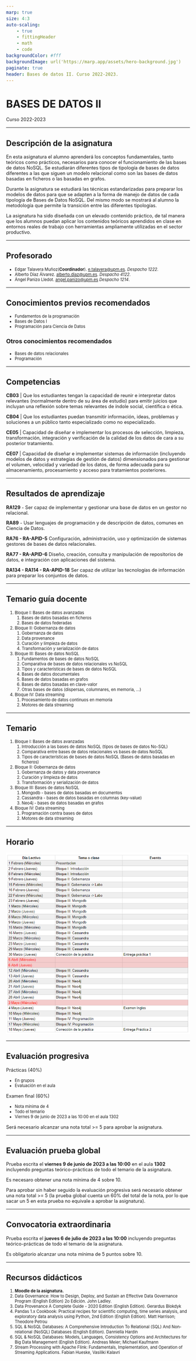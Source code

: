 ```yaml
---
marp: true
size: 4:3
auto-scaling: 
    - true
    - fittingHeader
    - math
    - code
backgroundColor: #fff
backgroundImage: url('https://marp.app/assets/hero-background.jpg')
paginate: true
header: Bases de datos II. Curso 2022-2023.
---
```

<!--
_header: ''
_footer: ![height:30](https://img.shields.io/badge/License-CC%20BY--NC--SA%204.0-informational.svg)<br>Esta obra está bajo una [licencia de Creative Commons Reconocimiento-NoComercial-CompartirIgual 4.0 Internacional](http://creativecommons.org/licenses/by-nc-sa/4.0/). Icono diseñado por Flaticon
-->

# BASES DE DATOS II

Curso 2022-2023

---

<style scoped>
li { font-size: 0.8rem; }
p { font-size: 0.8rem; }
</style>

## Descripción de la asignatura

En esta asignatura el alumno aprenderá los conceptos fundamentales, tanto teóricos como prácticos, necesarios para conocer el funcionamiento de las bases de datos NoSQL. Se estudiarán diferentes tipos de tipología de bases de datos diferentes a las que siguen un modelo relacional como son las bases de datos basadas en ficheros o las basadas en grafos.

Durante la asignatura se estudiará las técnicas estandarizadas para preparar los modelos de datos para que se adapten a la forma de manejo de datos de cada tipología de Bases de Datos NoSQL. Del mismo modo se mostrará al alumno la metodología que permite la transición entre las diferentes tipologías.

La asignatura ha sido diseñada con un elevado contenido práctico, de tal manera que los alumnos puedan aplicar los contenidos teóricos aprendidos en clase en entornos reales de trabajo con herramientas ampliamente utilizadas en el sector productivo.




---

<style scoped>
li { font-size: 0.9rem; }
p { font-size: 0.9rem; }
</style>

## Profesorado

- Edgar Talavera Muñoz(**Coordinador**). e.talavera@upm.es. *Despacho 1222*.
- Alberto Díaz Álvarez. alberto.diaz@upm.es. *Despacho 4122*.
- Ángel Panizo Lledot. angel.panizo@upm.es *Despacho 1214*.

---

## Conocimientos previos recomendados

- Fundamentos de la programación
- Bases de Datos I
- Programación para Ciencia de Datos

### Otros conocimientos recomendados

- Bases de datos relacionales
- Programación

---

<style scoped>
li { font-size: 0.8rem; }
p { font-size: 0.8rem; }
</style>

## Competencias

**CB03** |  Que los estudiantes tengan la capacidad de reunir e interpretar datos relevantes (normalmente dentro de su área de estudio) para emitir juicios que incluyan una reflexión sobre temas relevantes de índole social, científica o ética.

**CB04** | Que los estudiantes puedan transmitir información, ideas, problemas y soluciones a un público tanto especializado como no especializado.

**CE05** | Capacidad de diseñar e implementar los procesos de selección, limpieza, transformación, integración y verificación de la calidad de los datos de cara a su posterior tratamiento.

**CE07** | Capacidad de diseñar e implementar sistemas de información (incluyendo modelos de datos y estrategias de gestión de datos) dimensionados para gestionar el volumen, velocidad y variedad de los datos, de forma adecuada para su almacenamiento, procesamiento y acceso para tratamientos posteriores.


---

<style scoped>
li { font-size: 0.8rem; }
p { font-size: 0.8rem; }
</style>

## Resultados de aprendizaje

**RA129** - Ser capaz de implementar y gestionar una base de datos en un gestor no relacional.

**RA89** - Usar lenguajes de programación y de descripción de datos, comunes en Ciencia de Datos.

**RA76 - RA-APID-5** Configuración, administración, uso y optimización de sistemas gestores de bases de datos relacionales.

**RA77 - RA-APID-6** Diseño, creación, consulta y manipulación de repositorios de datos, e integración con aplicaciones del sistema.

**RA134 - RA114 - RA-APID-18** Ser capaz de utilizar las tecnologías de información para preparar los conjuntos de datos.

---

<style scoped>
li { font-size: 0.5rem; }
p { font-size: 0.5rem; }
</style>

## Temario guía docente

1. Bloque I: Bases de datos avanzadas
   1. Bases de datos basadas en ficheros
   2. Bases de datos federadas
2. Bloque II: Gobernanza de datos
   1. Gobernanza de datos
   2. Data provenance
   3. Curación y limpieza de datos
   4. Transformación y serialización de datos
3. Bloque III: Bases de datos NoSQL
   1. Fundamentos de bases de datos NoSQL
   2. Comparativa de bases de datos relacionales vs NoSQL
   3. Tipos y características de bases de datos NoSQL
   4. Bases de datos documentales
   5. Bases de datos basadas en grafos
   6. Bases de datos basadas en clave-valor
   7. Otras bases de datos (dispersas, columnares, en memoria, ...)
4. Bloque IV: Data streaming
   1. Procesamiento de datos continuos en memoria
   2. Motores de data streaming


---


<style scoped>
li { font-size: 0.6rem;}
p { font-size: 0.6rem;}
</style>

## Temario

1. Bloque I: Bases de datos avanzadas
   1. Introducción a las bases de datos NoSQL (tipos de bases de datos No-SQL)
   2. Comparativa entre bases de datos relacionales vs bases de datos NoSQL
   3. Tipos de características de bases de datos NoSQL (Bases de datos basadas en ficheros)
2. Bloque II: Gobernanza de datos
   1. Gobernanza de datos y data provenance
   2. Curación y limpieza de datos
   3. Transformación y serialización de datos
3. Bloque III: Bases de datos NoSQL
   1. Mongodb - bases de datos basadas en documentos
   2. Cassandra - bases de datos basadas en columnas (key-value)
   3. Neo4j - bases de datos basadas en grafos
4. Bloque IV: Data streaming
   1. Programación contra bases de datos
   2. Motores de data streaming 


---


## Horario

![w:500](images/Cronograma.png)

---

<style scoped>
li { font-size: 0.8rem; }
p { font-size: 0.8rem; }
</style>

## Evaluación progresiva

Prácticas (40%)
- En grupos
- Evaluación en el aula

Examen final (60%)
- Nota mínima de 4
- Todo el temario
- Viernes 9 de junio de 2023 a las 10:00 en el aula 1302

Será necesario alcanzar una nota total >= 5 para aprobar la asignatura.

---

## Evaluación prueba global

Prueba escrita el **viernes 9 de junio de 2023 a las 10:00** en el aula **1302** incluyendo preguntas teórico-prácticas de todo el temario de la asignatura.

Es necesaro obtener una nota mínima de 4 sobre 10.

Para aprobar sin haber seguido la evaluación progresiva será necesario obtener una nota total >= 5 (la prueba global cuenta un 60% del total de la nota, por lo que sacar un 5 en esta prueba no equivale a aprobar la asignatura).

---

## Convocatoria extraordinaria

Prueba escrita el **jueves 6 de julio de 2023 a las 10:00** incluyendo preguntas teórico-prácticas de todo el temario de la asignatura.

Es obligatorio alcanzar una nota mínima de 5 puntos sobre 10.

---
<style scoped>
li { font-size: 0.7rem; }
p { font-size: 0.8rem; }
</style> 

## Recursos didácticos

1. **Moodle de la asignatura.**
2. Data Governance: How to Design, Deploy, and Sustain an Effective Data Governance Program (English Edition) 2o Edición. John Ladley.
3. Data Provenance A Complete Guide - 2020 Edition (English Edition). Gerardus Blokdyk
4. Pandas 1.x Cookbook: Practical recipes for scientific computing, time series analysis, and  exploratory data analysis using Python, 2nd Edition (English Edition). Matt Harrison; Theodore Petrou
5. SQL & NoSQL Databases: A Comprehensive Introduction To Relational (SQL) And Non-relational (NoSQL) Databases (English Edition). Danniella Hardin
6. SQL & NoSQL Databases: Models, Languages, Consistency Options and Architectures for Big Data Management (English Edition). Andreas Meier; Michael Kaufmann
7. Stream Processing with Apache Flink: Fundamentals, Implementation, and Operation of Streaming Applications. Fabian Hueske, Vasiliki Kalavri



